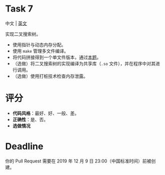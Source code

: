 # Task 7
中文 | [英文](README.md)

实现二叉搜索树。

* 使用指针与动态内存分配。
* 使用 `make` 管理多文件编译。
* 将代码拼接得到一个单文件版本，通过[本题](https://loj.ac/problem/107)。
* （选做）将二叉搜索树的实现编译为共享库（`.so` 文件），并在程序中对其进行调用。
* （选做）使用打桩技术检查内存泄露。

# 评分
* **代码风格**：最好、好、一般、差。
* **正确性**：是、否。
* **选做情况**

# Deadline
你的 Pull Request 需要在 2019 年 12 月 9 日 23:00（中国标准时间）前被创建。
